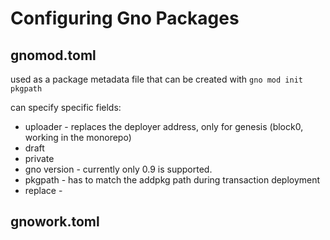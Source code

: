 # Configuring Gno Packages



## gnomod.toml

used as a package metadata file that can be created with `gno mod init pkgpath`

can specify specific fields:
- uploader - replaces the deployer address, only for genesis (block0, working in the monorepo)
- draft
- private
- gno version - currently only 0.9 is supported.
- pkgpath - has to match the addpkg path during transaction deployment
- replace - 

## gnowork.toml

